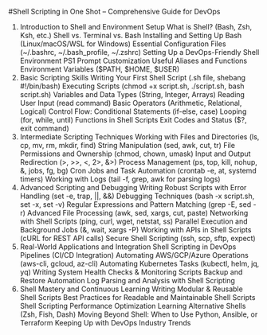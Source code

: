 #Shell Scripting in One Shot – Comprehensive Guide for DevOps

1. Introduction to Shell and Environment Setup
What is Shell? (Bash, Zsh, Ksh, etc.)
Shell vs. Terminal vs. Bash
Installing and Setting Up Bash (Linux/macOS/WSL for Windows)
Essential Configuration Files (~/.bashrc, ~/.bash_profile, ~/.zshrc)
Setting Up a DevOps-Friendly Shell Environment
PS1 Prompt Customization
Useful Aliases and Functions
Environment Variables ($PATH, $HOME, $USER)
2. Basic Scripting Skills
Writing Your First Shell Script (.sh file, shebang #!/bin/bash)
Executing Scripts (chmod +x script.sh, ./script.sh, bash script.sh)
Variables and Data Types (String, Integer, Arrays)
Reading User Input (read command)
Basic Operators (Arithmetic, Relational, Logical)
Control Flow:
Conditional Statements (if-else, case)
Looping (for, while, until)
Functions in Shell Scripts
Exit Codes and Status ($?, exit command)
3. Intermediate Scripting Techniques
Working with Files and Directories (ls, cp, mv, rm, mkdir, find)
String Manipulation (sed, awk, cut, tr)
File Permissions and Ownership (chmod, chown, umask)
Input and Output Redirection (>, >>, <, 2>, &>)
Process Management (ps, top, kill, nohup, &, jobs, fg, bg)
Cron Jobs and Task Automation (crontab -e, at, systemd timers)
Working with Logs (tail -f, grep, awk for parsing logs)
4. Advanced Scripting and Debugging
Writing Robust Scripts with Error Handling (set -e, trap, ||, &&)
Debugging Techniques (bash -x script.sh, set -x, set -v)
Regular Expressions and Pattern Matching (grep -E, sed -r)
Advanced File Processing (awk, sed, xargs, cut, paste)
Networking with Shell Scripts (ping, curl, wget, netstat, ss)
Parallel Execution and Background Jobs (&, wait, xargs -P)
Working with APIs in Shell Scripts (cURL for REST API calls)
Secure Shell Scripting (ssh, scp, sftp, expect)
5. Real-World Applications and Integration
Shell Scripting in DevOps Pipelines (CI/CD Integration)
Automating AWS/GCP/Azure Operations (aws-cli, gcloud, az-cli)
Automating Kubernetes Tasks (kubectl, helm, jq, yq)
Writing System Health Checks & Monitoring Scripts
Backup and Restore Automation
Log Parsing and Analysis with Shell Scripting
6. Shell Mastery and Continuous Learning
Writing Modular & Reusable Shell Scripts
Best Practices for Readable and Maintainable Shell Scripts
Shell Scripting Performance Optimization
Learning Alternative Shells (Zsh, Fish, Dash)
Moving Beyond Shell: When to Use Python, Ansible, or Terraform
Keeping Up with DevOps Industry Trends
